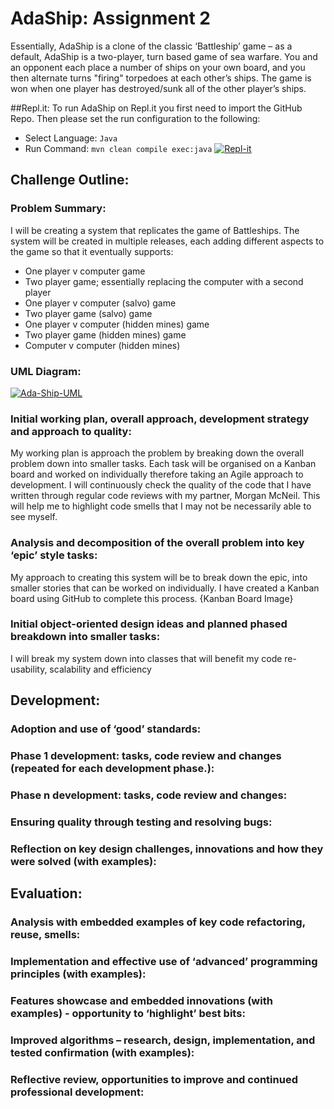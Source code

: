 # AdaShip: Assignment 2
Essentially, AdaShip is a clone of the classic ‘Battleship’ game – as a default, AdaShip is a two-player, turn based game of sea warfare. You and an opponent each place a number of ships on your own board, and you then alternate turns "firing" torpedoes at each other’s ships. The game is won when one player has destroyed/sunk all of the other player’s ships.

##Repl.it: 
To run AdaShip on Repl.it you first need to import the GitHub Repo. Then please set the run configuration to the following:  
* Select Language: `Java`
* Run Command: `mvn clean compile exec:java`
  <a href="https://imgbb.com/"><img src="https://i.ibb.co/yNhY7Xg/Repl-it.png" alt="Repl-it" border="0"></a>
## Challenge Outline:
### Problem Summary:
I will be creating a system that replicates the game of Battleships. The system will be created in multiple releases, each adding different aspects to the game so that it eventually supports: 
* One player v computer game
* Two player game; essentially replacing the computer with a second player
* One player v computer (salvo) game
* Two player game (salvo) game
* One player v computer (hidden mines) game
* Two player game (hidden mines) game
* Computer v computer (hidden mines)
### UML Diagram:
<a href="https://ibb.co/j5pSZQG"><img src="https://i.ibb.co/3sJnYjW/Ada-Ship-UML.png" alt="Ada-Ship-UML" border="0"></a>
### Initial working plan, overall approach, development strategy and approach to quality:
My working plan is approach the problem by breaking down the overall problem down into smaller tasks. Each task will be organised on a Kanban board and worked on individually therefore taking an Agile approach to development. I will continuously check the quality of the code that I have written through regular code reviews with my partner, Morgan McNeil. This will help me to highlight code smells that I may not be necessarily able to see myself.

### Analysis and decomposition of the overall problem into key ‘epic’ style tasks:
My approach to creating this system will be to break down the epic, into smaller stories that can be worked on individually. I have created a Kanban board using GitHub to complete this process.
{Kanban Board Image}
### Initial object-oriented design ideas and planned phased breakdown into smaller tasks:
I will break my system down into classes that will benefit my code re-usability, scalability and efficiency
## Development:
### Adoption and use of ‘good’ standards:
### Phase 1 development: tasks, code review and changes (repeated for each development phase.):
### Phase n development: tasks, code review and changes:
### Ensuring quality through testing and resolving bugs:
### Reflection on key design challenges, innovations and how they were solved (with examples):
## Evaluation:
### Analysis with embedded examples of key code refactoring, reuse, smells:
### Implementation and effective use of ‘advanced’ programming principles (with examples):
### Features showcase and embedded innovations (with examples) - opportunity to ‘highlight’ best bits:
### Improved algorithms – research, design, implementation, and tested confirmation (with examples):
### Reflective review, opportunities to improve and continued professional development:

